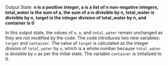 Output State: **n is a positive integer, a is a list of n non-negative integers, total_water is the sum of a, the sum of a is divisible by n, total_water is divisible by n, target is the integer division of total_water by n, and container is 0**

In this output state, the values of `n`, `a`, and `total_water` remain unchanged as they are not modified by the code. The code introduces two new variables: `target` and `container`. The value of `target` is calculated as the integer division of `total_water` by `n`, which is a whole number because `total_water` is divisible by `n` as per the initial state. The variable `container` is initialized to 0.